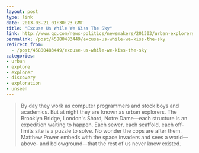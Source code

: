 ```yaml
---
layout: post
type: link
date: 2013-03-21 01:30:23 GMT
title: "Excuse Us While We Kiss The Sky"
link: http://www.gq.com/news-politics/newsmakers/201303/urban-explorers-gq-march-2013?printable=true
permalink: /post/45880483449/excuse-us-while-we-kiss-the-sky
redirect_from: 
  - /post/45880483449/excuse-us-while-we-kiss-the-sky
categories:
- urban
- explore
- explorer
- discovery
- exploration
- unseen
---
```

<blockquote>By day they work as computer programmers and stock boys and academics. But at night they are known as urban explorers. The Brooklyn Bridge, London's Shard, Notre Dame—each structure is an expedition waiting to happen. Each sewer, each scaffold, each off-limits site is a puzzle to solve. No wonder the cops are after them. Matthew Power embeds with the space invaders and sees a world—above- and belowground—that the rest of us never knew existed.</blockquote>